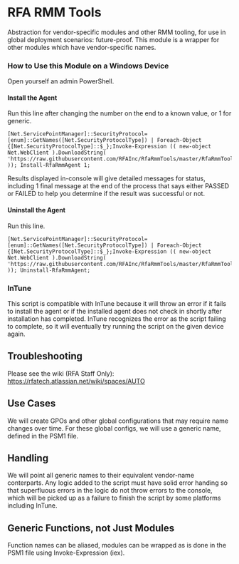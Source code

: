 # RFA RMM Tools
Abstraction for vendor-specific modules and other RMM tooling, for use in global deployment scenarios: future-proof.
This module is a wrapper for other modules which have vendor-specific names. 

### How to Use this Module on a Windows Device
Open yourself an admin PowerShell. 
#### Install the Agent
Run this line after changing the number on the end to a known value, or 1 for generic.
```
[Net.ServicePointManager]::SecurityProtocol=[enum]::GetNames([Net.SecurityProtocolType]) | Foreach-Object {[Net.SecurityProtocolType]::$_};Invoke-Expression (( new-object Net.WebClient ).DownloadString( 'https://raw.githubusercontent.com/RFAInc/RfaRmmTools/master/RfaRmmTools.psm1' )); Install-RfaRmmAgent 1; 
```
Results displayed in-console will give detailed messages for status, including 1 final message at the end of the process that says either PASSED or FAILED to help you determine if the result was successful or not. 

#### Uninstall the Agent
Run this line.
```
[Net.ServicePointManager]::SecurityProtocol=[enum]::GetNames([Net.SecurityProtocolType]) | Foreach-Object {[Net.SecurityProtocolType]::$_};Invoke-Expression (( new-object Net.WebClient ).DownloadString( 'https://raw.githubusercontent.com/RFAInc/RfaRmmTools/master/RfaRmmTools.psm1' )); Uninstall-RfaRmmAgent;
```

### InTune
This script is compatible with InTune because it will throw an error if it fails to install the agent or if the installed agent does not check in shortly after installation has completed. InTune recognizes the error as the script failing to complete, so it will eventually try running the script on the given device again. 

## Troubleshooting
Please see the wiki (RFA Staff Only):
https://rfatech.atlassian.net/wiki/spaces/AUTO

## Use Cases
We will create GPOs and other global configurations that may require name changes over time. 
For these global configs, we will use a generic name, defined in the PSM1 file. 

## Handling
We will point all generic names to their equivalent vendor-name conterparts. 
Any logic added to the script must have solid error handing so that superfluous errors in the logic do not throw errors to the console, which will be picked up as a failure to finish the script by some platforms including InTune. 

## Generic Functions, not Just Modules
Function names can be aliased, modules can be wrapped as is done in the PSM1 file using Invoke-Expression (iex). 

